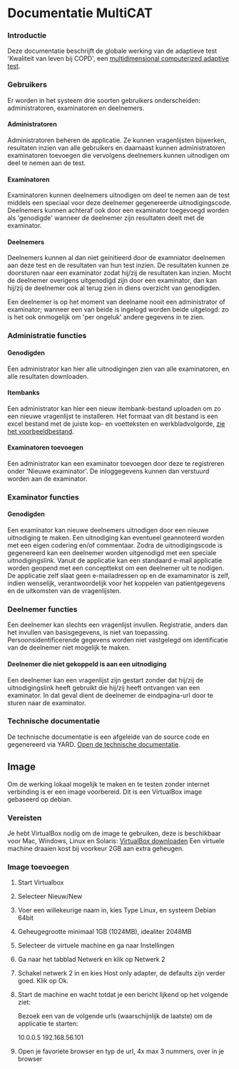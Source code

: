 # Documentatie MultiCAT

### Introductie

Deze documentatie beschrijft de globale werking van de adaptieve test 'Kwaliteit van leven bij COPD', een [multidimensional computerized adaptive test](https://en.wikipedia.org/wiki/Computerized_adaptive_testing).

### Gebruikers

Er worden in het systeem drie soorten gebruikers onderscheiden: administratoren, examinatoren en deelnemers.


#### Administratoren

Administratoren beheren de applicatie. Ze kunnen vragenlijsten bijwerken, resultaten inzien van alle gebruikers en daarnaast kunnen administratoren examinatoren toevoegen die vervolgens deelnemers kunnen uitnodigen om deel te nemen aan de test.

#### Examinatoren

Examinatoren kunnen deelnemers uitnodigen om deel te nemen aan de test middels een speciaal voor deze deelnemer gegenereerde uitnodigingscode. Deelnemers kunnen achteraf ook door een examinator toegevoegd worden als 'genodigde' wanneer de deelnemer zijn resultaten deelt met de examinator.

#### Deelnemers

Deelnemers kunnen al dan niet geinitieerd door de examniator deelnemen aan deze test en de resultaten van hun test inzien. De resultaten kunnen ze doorsturen naar een examinator zodat hij/zij de resultaten kan inzien. Mocht de deelnemer overigens uitgenodigd zijn door een examinator, dan kan hij/zij de deelnemer ook al terug zien in diens overzicht van genodigden.

Een deelnemer is op het moment van deelname nooit een administrator of examinator; wanneer een van beide is ingelogd worden beide uitgelogd: zo is het ook onmogelijk om 'per ongeluk' andere gegevens in te zien.

### Administratie functies

#### Genodigden

Een administrator kan hier alle uitnodigingen zien van alle examinatoren, en alle resultaten downloaden.

#### Itembanks

Een administrator kan hier een nieuw itembank-bestand uploaden om zo een nieuwe vragenlijst te installeren. Het formaat van dit bestand is een excel bestand met de juiste kop- en voetteksten en werkbladvolgorde, [zie het voorbeeldbestand](/voorbeeld_bestand.xlsx).


#### Examinatoren toevoegen

Een administrator kan een examinator toevoegen door deze te registreren onder 'Nieuwe examinator'. De inloggegevens kunnen dan verstuurd worden aan de examinator.

### Examinator functies

#### Genodigden

Een examinator kan nieuwe deelnemers uitnodigen door een nieuwe uitnodiging te maken. Een uitnodiging kan eventueel geannoteerd worden met een eigen codering en/of commentaar. Zodra de uitnodigingscode is gegenereerd kan een deelnemer worden uitgenodigd met een speciale uitnodigingslink. Vanuit de applicatie kan een standaard e-mail applicatie worden geopend met een concepttekst om een deelnemer uit te nodigen. De applicatie zelf slaat geen e-mailadressen op en de examaminator is zelf, indien wenselijk, verantwoordelijk voor het koppelen van patientgegevens en de uitkomsten van de vragenlijsten.

### Deelnemer functies

Een deelnemer kan slechts een vragenlijst invullen. Registratie, anders dan het invullen van basisgegevens, is niet van toepassing. Persoonsidentificerende gegevens worden niet vastgelegd om identificatie van de deelnemer niet mogelijk te maken.

#### Deelnemer die niet gekoppeld is aan een uitnodiging

Een deelnemer kan een vragenlijst zijn gestart zonder dat hij/zij de uitnodigingslink heeft gebruikt die hij/zij heeft ontvangen van een examinator. In dat geval dient de deelnemer de eindpagina-url door te sturen naar de examinator.

### Technische documentatie

De technische documentatie is een afgeleide van de source code en gegenereerd via YARD. [Open de technische documentatie](http://cat.murb.nl/yarddocs/index.html).

## Image

Om de werking lokaal mogelijk te maken en te testen zonder internet verbinding is er een image voorbereid. Dit is een VirtualBox image gebaseerd op debian.

### Vereisten

Je hebt VirtualBox nodig om de image te gebruiken, deze is beschikbaar voor Mac, Windows, Linux en Solaris: [VirtualBox downloaden](https://www.virtualbox.org/wiki/Downloads)
Een virtuele machine draaien kost bij voorkeur 2GB aan extra geheugen.

### Image toevoegen

1. Start Virtualbox
2. Selecteer Nieuw/New
3. Voer een willekeurige naam in, kies Type Linux, en systeem Debian 64bit
4. Geheugegrootte minimaal 1GB (1024MB), idealiter 2048MB
5. Selecteer de virtuele machine en ga naar Instellingen
6. Ga naar het tabblad Netwerk en klik op Netwerk 2
7. Schakel netwerk 2 in en kies Host only adapter, de defaults zijn verder goed. Klik op Ok.
8. Start de machine en wacht totdat je een bericht lijkend op het volgende ziet:

    Bezoek een van de volgende urls (waarschijnlijk de laatste) om de applicatie te starten:

    10.0.0.5
    192.168.56.101

9. Open je favoriete browser en typ de url, 4x max 3 nummers, over in je browser


